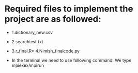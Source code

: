 # Required files to implement the project are as followed:

   * 1.dictionary_new.csv
   * 2.searchtest.txt
   * 3.r_final.R* 4.Nimish_finalcode.py


* In the terminal we need to use following command:
 We type
           mpiexex/mpirun

